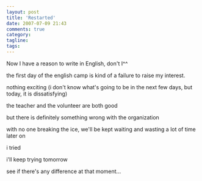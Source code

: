 ```yaml
---
layout: post
title: 'Restarted'
date: 2007-07-09 21:43
comments: true
category: 
tagline: 
tags:
---
```

    

Now I have a reason to write in English, don't I^^

the first day of the english camp is kind of a failure to raise my interest.

nothing exciting (i don't know what's going to be in the next few days, but today, it is dissatisfying)

the teacher and the volunteer are both good

but there is definitely something wrong with the organization

with no one breaking the ice, we'll be kept waiting and wasting a lot of time later on

i tried

i'll keep trying tomorrow

see if there's any difference at that moment...
